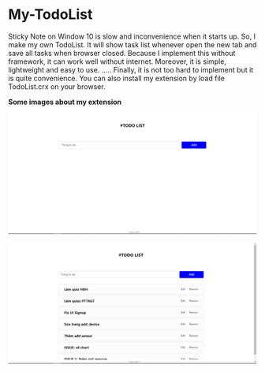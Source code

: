 # My-TodoList
Sticky Note on Window 10 is slow and  inconvenience when it starts up. So, I make my own TodoList.
It will show task list whenever open the new tab and save all tasks when browser closed. Because I implement this without framework, it can work well without internet. Moreover, it is simple, lightweight and easy to use.
.....
Finally, it is not too hard to implement but it is quite convenience. You can also install my extension by load file TodoList.crx on your browser.

<strong>Some images about my extension</strong>

![UI when init](https://github.com/thuutri/My-TodoList/blob/master/images/init.PNG)

![UI when add some tasks](https://github.com/thuutri/My-TodoList/blob/master/images/tasks.PNG)

